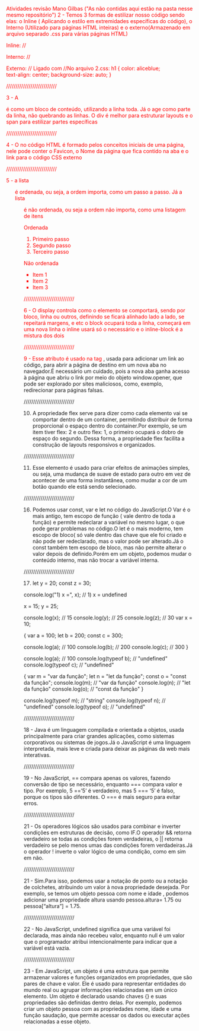 Atividades revisão Mano Gilbas ("As não contidas aqui estão na pasta nesse mesmo repositório")
2 - Temos 3 formas de estilizar nosso código sendo elas: o Inline ( Aplicando o estilo em extremidades específicas do código), o Interno (Utilizado para páginas HTML inteiras) e o externo(Armazenado em arquivo separado .css para várias páginas HTML)

Inline: //<p style="color: blue; text-align: center;"></p>

Interno:
//<style>
body{
    color: red;
    background-image: -o-linear-gradient();
}
</style>

Externo:
// Ligado com  <link rel="stylesheet" href="2.css">
//No arquivo 2.css: 
h1 {
    color: aliceblue;  
    text-align: center;
    background-size: auto;
}

///////////////////////////

3 - A <div> é como um bloco de conteúdo, utilizando a linha toda. Já o <span> age como parte da linha, não quebrando as linhas. O div é melhor para estruturar layouts e o span para estilizar partes específicas

///////////////////////////

4 - O <head> no código HTML é formado pelos conceitos iniciais de uma página, nele pode conter o Favicon, o Nome da página que fica contido na aba e o link para o código CSS externo

///////////////////////////

5 - a lista <ol> é ordenada, ou seja, a ordem importa, como um passo a passo. Já a lista <ul> é não ordenada, ou seja a ordem não importa, como uma listagem de itens

Ordenada 
<ol>
  <li>Primeiro passo</li>
  <li>Segundo passo</li>
  <li>Terceiro passo</li>
</ol>

Não ordenada
<ul>
  <li>Item 1</li>
  <li>Item 2</li>
  <li>Item 3</li>
</ul>

///////////////////////////

6 - O display controla como o elemento se comportará, sendo por bloco, linha ou outros, definindo se ficará alinhado lado a lado, se repeitará margens, e etc
o block ocupará toda a linha, começará em uma nova linha
o inline usará só o necessário 
e o inline-block é a mistura dos dois

///////////////////////////

9 - Esse atributo é usado na tag <a>, usada para adicionar um link ao código, para abrir a página de destino em um nova aba no navegador.É necessário um cuidado, pois a nova aba ganha acesso à página que abriu o link por meio do objeto window.opener, que pode ser explorado por sites maliciosos, como,  exemplo, redirecionar para páginas falsas.

///////////////////////////


10. A propriedade flex serve para dizer como cada elemento vai se comportar dentro de um container, permitindo distribuir de forma proporcional o espaço dentro do container.Por exemplo, se um item tiver flex: 2 e outro flex: 1, o primeiro ocupará o dobro de espaço do segundo. Dessa forma, a propriedade flex facilita a construção de layouts responsivos e organizados.

///////////////////////////

11. Esse elemento é usado para criar efeitos de animações simples, ou seja, uma mudança de suave de estado para outro em vez de acontecer de uma forma instantânea, como mudar a cor de um botão quando ele está sendo selecionado.

///////////////////////////

16. Podemos usar const, var e let no código do JavaScript.O Var é o mais antigo, tem escopo de função ( vale dentro de toda a função) e permite redeclarar a variável no mesmo lugar, o que pode gerar problemas no código.O let é o mais moderno, tem escopo de bloco( só vale dentro das chave que ele foi criado e não pode ser redeclarado, mas o valor pode ser alterado.Já o const também tem escopo de bloco, mas não permite alterar o valor depois de definido.Porém em um objeto, podemos mudar o conteúdo interno, mas não trocar a variável interna.

///////////////////////////

17. let y = 20;
const z = 30;

console.log("1) x =", x); // 1) x = undefined 

x = 15;
y = 25;

console.log(x); // 15
console.log(y); // 25
console.log(z); // 30
var x = 10;

{
    var a = 100;
    let b = 200;
    const c = 300;


console.log(a); // 100
console.log(b); // 200
console.log(c); // 300
}

console.log(a);         // 100 
console.log(typeof b);  // "undefined" 
console.log(typeof c);  // "undefined"

{
    var m = "var da função";
    let n = "let da função";
    const o = "const da função";
    console.log(m); // "var da função"
    console.log(n); // "let da função"
    console.log(o); // "const da função"
}

console.log(typeof m); // "string" 
console.log(typeof n); // "undefined" 
console.log(typeof o); // "undefined"

///////////////////////////


18 - Java é um linguagem compilada e orientada a objetos, usada principalmente para criar grandes aplicações, como sistemas corporativos ou sistemas de jogos.Já o JavaScript é uma linguagem interpretada, mais leve e criada para deixar as páginas da web mais interativas.

///////////////////////////


19 - No JavaScript, == compara apenas os valores, fazendo conversão de tipo se necessário, enquanto === compara valor e tipo. Por exemplo, 5 ==’5’ é verdadeiro, mas 5 === ‘5’ é falso, porque os tipos são diferentes. O === é mais seguro para evitar erros.

///////////////////////////
 
21 - Os operadores lógicos são usados para combinar e inverter condições em estruturas de decisão, como IF.O operador && retorna verdadeiro se todas as condições forem verdadeiras, o || retorna verdadeiro se pelo menos umas das condições forem verdadeiras.Já o operador ! inverte o valor lógico de uma condição, como em sim em não.

///////////////////////////

21 - Sim.Para isso, podemos usar a notação de ponto ou a notação de colchetes, atribuindo um valor à nova propriedade desejada. Por exemplo, se temos um objeto pessoa com nome e idade , podemos adicionar uma propriedade altura usando pessoa.altura= 1.75 ou  pessoa[“altura”] = 1.75.

///////////////////////////

22 - No JavaScript, undefined  significa que uma variável foi declarada, mas ainda não recebeu valor, enquanto null  é um valor que o programador atribui intencionalmente para indicar que a variável está vazia.

///////////////////////////


23 - Em JavaScript, um objeto é uma estrutura que permite armazenar valores e funções organizados em propriedades, que são pares de chave e valor. Ele é usado para representar entidades do mundo real ou agrupar informações relacionadas em um único elemento. Um objeto é declarado usando chaves {} e suas propriedades são definidas dentro delas. Por exemplo, podemos criar um objeto pessoa com as propriedades nome, idade e uma função saudação, que permite acessar os dados ou executar ações relacionadas a esse objeto.




